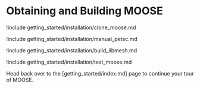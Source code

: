 # Obtaining and Building MOOSE

!include getting_started/installation/clone_moose.md

!include getting_started/installation/manual_petsc.md

!include getting_started/installation/build_libmesh.md

!include getting_started/installation/test_moose.md

Head back over to the [getting_started/index.md] page to continue your tour of MOOSE.
